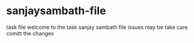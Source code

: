 # sanjaysambath-file
task file
welcome to the task
sanjay sambath file
issues may be take care
comitt the changes
